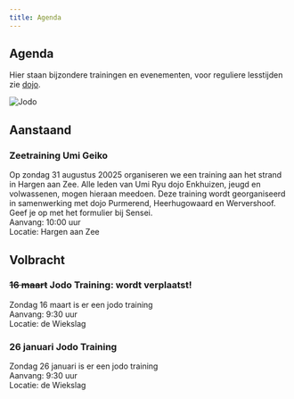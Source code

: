 ```yaml
---
title: Agenda
---
```


## Agenda

Hier staan bijzondere trainingen en evenementen, voor reguliere lesstijden zie [dojo](/dojo/).

![Jodo](https://github.com/user-attachments/assets/193a25fa-83c6-4c78-ae67-20218f3979cb)

## Aanstaand

### Zeetraining Umi Geiko
Op zondag 31 augustus 20025 organiseren we een training aan het strand in Hargen aan Zee. Alle leden van Umi Ryu dojo Enkhuizen, jeugd en volwassenen, mogen hieraan meedoen. Deze training wordt georganiseerd in samenwerking met dojo Purmerend, Heerhugowaard en Wervershoof. Geef je op met het formulier bij Sensei.   
Aanvang: 10:00 uur  
Locatie: Hargen aan Zee

## Volbracht

### ~~16 maart~~ Jodo Training: wordt verplaatst!
Zondag 16 maart is er een jodo training  
Aanvang: 9:30 uur  
Locatie: de Wiekslag

### 26 januari Jodo Training
Zondag 26 januari is er een jodo training  
Aanvang: 9:30 uur  
Locatie: de Wiekslag
